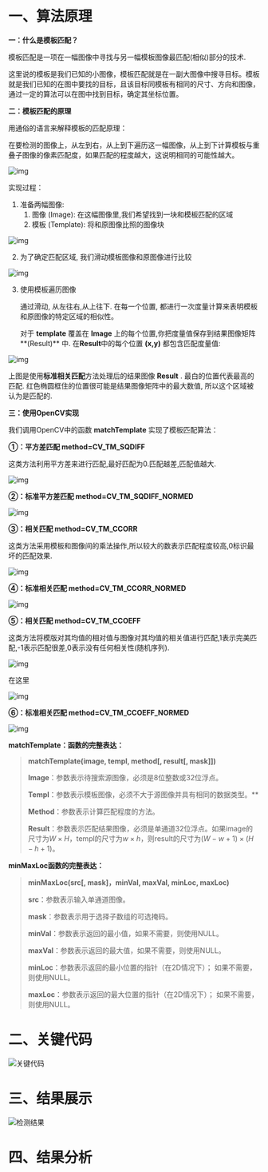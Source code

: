 # 一、算法原理

**一：什么是模板匹配？**

模板匹配是一项在一幅图像中寻找与另一幅模板图像最匹配(相似)部分的技术.

这里说的模板是我们已知的小图像，模板匹配就是在一副大图像中搜寻目标。模板就是我们已知的在图中要找的目标，且该目标同模板有相同的尺寸、方向和图像，通过一定的算法可以在图中找到目标，确定其坐标位置。

**二：模板匹配的原理**

用通俗的语言来解释模板的匹配原理：

在要检测的图像上，从左到右，从上到下遍历这一幅图像，从上到下计算模板与重叠子图像的像素匹配度，如果匹配的程度越大，这说明相同的可能性越大。

![img](https://pic2.zhimg.com/80/v2-e235315e8d0323d3ce069d32af64d25d_1440w.webp)

实现过程：

1. 准备两幅图像:
    1. 图像 (Image): 在这幅图像里,我们希望找到一块和模板匹配的区域
    2. 模板 (Template): 将和原图像比照的图像块

![img](https://pic1.zhimg.com/80/v2-910ba78150c6eca0c7b44eb44e6fe4b4_1440w.webp)

2. 为了确定匹配区域, 我们滑动模板图像和原图像进行比较

![img](https://pic2.zhimg.com/80/v2-3f38b34082e786b06af1dc22c2026cd5_1440w.webp)

3. 使用模板遍历图像

    通过滑动, 从左往右,从上往下. 在每一个位置, 都进行一次度量计算来表明模板和原图像的特定区域的相似性。

    对于 **template** 覆盖在 **Image** 上的每个位置,你把度量值保存到结果图像矩阵**(Result)** 中. 在**Result**中的每个位置 **(x,y)** 都包含匹配度量值:

![img](https://pic2.zhimg.com/80/v2-9bcb1aaa94e3edb4503ca797997548e9_1440w.webp)

上图是使用**标准相关匹配**方法处理后的结果图像 **Result** . 最白的位置代表最高的匹配. 红色椭圆框住的位置很可能是结果图像矩阵中的最大数值, 所以这个区域被认为是匹配的.

**三：使用OpenCV实现**

我们调用OpenCV中的函数 **matchTemplate** 实现了模板匹配算法：

**①：平方差匹配 method=CV_TM_SQDIFF**

这类方法利用平方差来进行匹配,最好匹配为0.匹配越差,匹配值越大.

![img](https://pic4.zhimg.com/80/v2-6571ad9504e9dfae584d6e3537faeb4b_1440w.webp)

**②：标准平方差匹配 method=CV_TM_SQDIFF_NORMED**



![img](https://pic4.zhimg.com/80/v2-52239f112f0dffb9ce92517cf213e5c3_1440w.webp)

**③：相关匹配 method=CV_TM_CCORR**

这类方法采用模板和图像间的乘法操作,所以较大的数表示匹配程度较高,0标识最坏的匹配效果.

![img](https://pic3.zhimg.com/80/v2-bdc75658323bc8bf4011db3e4e2c6446_1440w.webp)

**④：标准相关匹配 method=CV_TM_CCORR_NORMED**

![img](https://pic4.zhimg.com/80/v2-90056e679064baa3da6c547f8369153f_1440w.webp)

**⑤：相关匹配 method=CV_TM_CCOEFF**

这类方法将模版对其均值的相对值与图像对其均值的相关值进行匹配,1表示完美匹配,-1表示匹配很差,0表示没有任何相关性(随机序列).

![img](https://pic2.zhimg.com/80/v2-ee4ecd36dfe0505f3e49a62e632d76f9_1440w.webp)

在这里

![img](https://pic1.zhimg.com/80/v2-7eb249cc094a4c832a18ab74a99c1454_1440w.webp)

**⑥：标准相关匹配 method=CV_TM_CCOEFF_NORMED**

![img](https://pic2.zhimg.com/80/v2-6fd30ccc974e055e65892dc0503d6bcd_1440w.webp)

**matchTemplate：函数的完整表达：**

> **matchTemplate(image, templ, method[, result[, mask]])**
>
> **Image**：参数表示待搜索源图像，必须是8位整数或32位浮点。
>
> **Templ**：参数表示模板图像，必须不大于源图像并具有相同的数据类型。**
>
> **Method**：参数表示计算匹配程度的方法。
>
> **Result**：参数表示匹配结果图像，必须是单通道32位浮点。如果image的尺寸为$W\times H$，templ的尺寸为$w\times h$，则result的尺寸为$(W-w+1)\times (H-h+1)$。

**minMaxLoc函数的完整表达：**

> **minMaxLoc(src[, mask]，minVal, maxVal, minLoc, maxLoc)**
>
> **src**：参数表示输入单通道图像。
>
> **mask**：参数表示用于选择子数组的可选掩码。
>
> **minVal**：参数表示返回的最小值，如果不需要，则使用NULL。
>
> **maxVal**：参数表示返回的最大值，如果不需要，则使用NULL。
>
> **minLoc**：参数表示返回的最小位置的指针（在2D情况下）； 如果不需要，则使用NULL。
>
> **maxLoc**：参数表示返回的最大位置的指针（在2D情况下）； 如果不需要，则使用NULL。

# 二、关键代码

![关键代码](https://gitee.com/kieran0625/drawing-bed/raw/master/img/关键代码.png)

# 三、结果展示

![检测结果](https://gitee.com/kieran0625/drawing-bed/raw/master/img/检测结果.png)

# 四、结果分析

